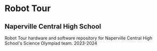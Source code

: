 # Robot Tour
## Naperville Central High School
Robot Tour hardware and software repository for Naperville Central High School's Science Olympiad team. 2023-2024
